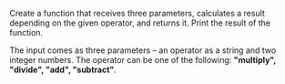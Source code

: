 Create a function that receives three parameters, calculates a result depending on the given operator, and returns it. Print the result of the function.  

The input comes as three parameters – an operator as a string and two integer numbers. The operator can be one of the following:  **"multiply", "divide", "add", "subtract"**. 


